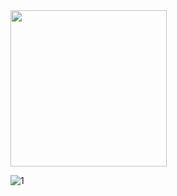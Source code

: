<img src="https://github.com/user-attachments/assets/2852e7ca-d986-4635-98a2-ff95da70f35f" width="250">

![1](https://github.com/user-attachments/assets/24b8cf37-6b5a-45f8-be3b-f04bc1755207)
